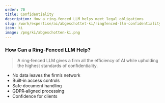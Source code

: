 ```yaml
---
order: 70
title: Confidentiality
description: How a ring‑fenced LLM helps meet legal obligations
slug: /work/expertise/ai/abgeschottet-ki/ringfenced-llm-confidentiality
icon: ki
image: /png/ki/abgeschotten-ki.png
---
```


### How Can a Ring‑Fenced LLM Help?

> A ring‑fenced LLM gives a firm all the efficiency of AI while upholding the highest standards of confidentiality.

- No data leaves the firm’s network
- Built‑in access controls
- Safe document handling
- GDPR‑aligned processing
- Confidence for clients
